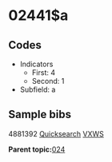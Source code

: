 # 02441$a

## Codes

-   Indicators
    -   First: 4
    -   Second: 1
-   Subfield: a

## Sample bibs

4881392 [Quicksearch](https://search.library.yale.edu/catalog/4881392) [VXWS](http://prodorbis.library.yale.edu:7014/vxws/GetHoldingsService?bibId=4881392)

**Parent topic:**[024](../../tags/024/024.md)

